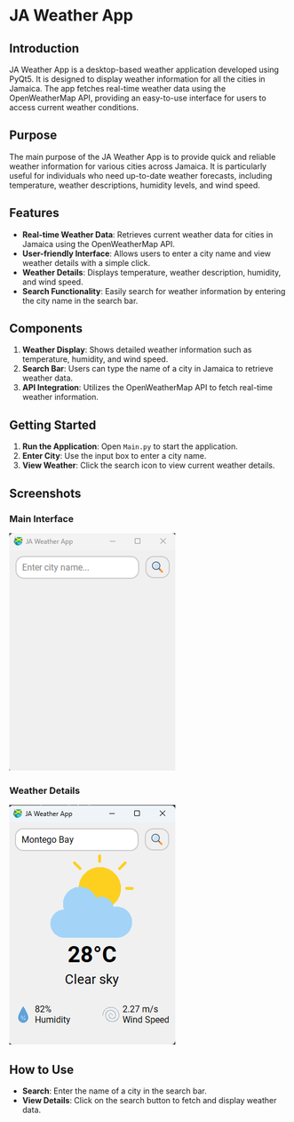 # JA Weather App

## Introduction

JA Weather App is a desktop-based weather application developed using PyQt5. It is designed to display weather information for all the cities in Jamaica. The app fetches real-time weather data using the OpenWeatherMap API, providing an easy-to-use interface for users to access current weather conditions.

## Purpose

The main purpose of the JA Weather App is to provide quick and reliable weather information for various cities across Jamaica. It is particularly useful for individuals who need up-to-date weather forecasts, including temperature, weather descriptions, humidity levels, and wind speed.

## Features

- **Real-time Weather Data**: Retrieves current weather data for cities in Jamaica using the OpenWeatherMap API.
- **User-friendly Interface**: Allows users to enter a city name and view weather details with a simple click.
- **Weather Details**: Displays temperature, weather description, humidity, and wind speed.
- **Search Functionality**: Easily search for weather information by entering the city name in the search bar.

## Components

1. **Weather Display**: Shows detailed weather information such as temperature, humidity, and wind speed.
2. **Search Bar**: Users can type the name of a city in Jamaica to retrieve weather data.
3. **API Integration**: Utilizes the OpenWeatherMap API to fetch real-time weather information.

## Getting Started

1. **Run the Application**: Open `Main.py` to start the application.
2. **Enter City**: Use the input box to enter a city name.
3. **View Weather**: Click the search icon to view current weather details.

## Screenshots

### Main Interface
![Main Interface](images/main_interface.png)

### Weather Details
![Weather Details](images/weather_details.png)

## How to Use

- **Search**: Enter the name of a city in the search bar.
- **View Details**: Click on the search button to fetch and display weather data.
